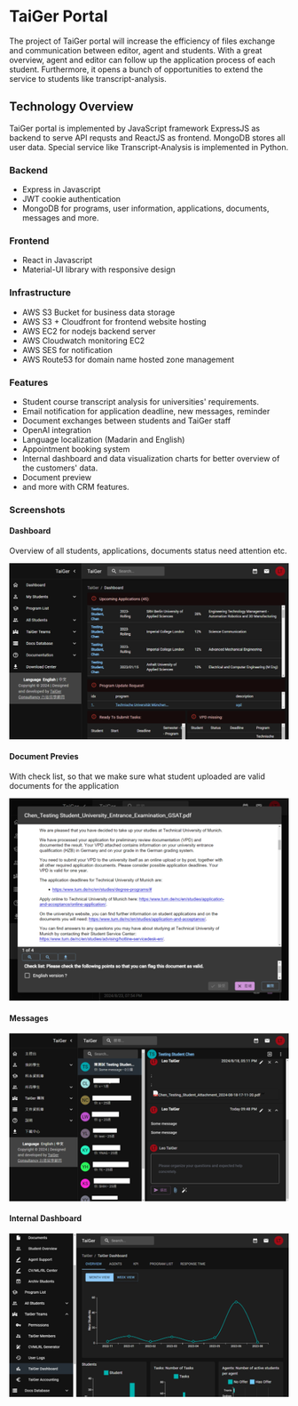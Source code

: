 # TaiGer Portal

The project of TaiGer portal will increase the efficiency of files exchange and communication between editor, agent and students. With a great overview, agent and editor can follow up the application process of each student. Furthermore, it opens a bunch of opportunities to extend the service to students like transcript-analysis.

## Technology Overview

TaiGer portal is implemented by JavaScript framework ExpressJS as backend to serve API requsts and ReactJS as frontend. MongoDB stores all user data. Special service like Transcript-Analysis is implemented in Python.

### Backend
- Express in Javascript
- JWT cookie authentication
- MongoDB for programs, user information, applications, documents, messages and more.
  
### Frontend
- React in Javascript
- Material-UI library with responsive design

### Infrastructure
- AWS S3 Bucket for business data storage
- AWS S3 + Cloudfront for frontend website hosting
- AWS EC2 for nodejs backend server
- AWS Cloudwatch monitoring EC2
- AWS SES for notification
- AWS Route53 for domain name hosted zone management

### Features
- Student course transcript analysis for universities' requirements.
- Email notification for application deadline, new messages, reminder
- Document exchanges between students and TaiGer staff
- OpenAI integration 
- Language localization (Madarin and English)
- Appointment booking system
- Internal dashboard and data visualization charts for better overview of the customers' data.
- Document preview
- and more with CRM features.
 
### Screenshots

#### Dashboard
Overview of all students, applications, documents status need attention etc.

![](/screenshots/dashboard.png)

#### Document Previes

With check list, so that we make sure what student uploaded are valid documents for the application

![](/screenshots/document-preview.png)


#### Messages

![](/screenshots/messages.png)

#### Internal Dashboard

![](/screenshots/internal-dashboard.png)
